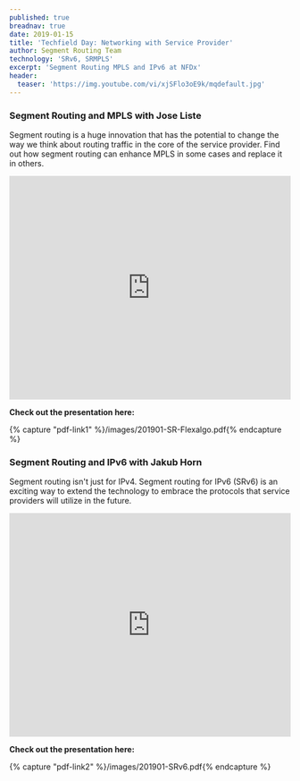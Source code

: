 ```yaml
---
published: true
breadnav: true
date: 2019-01-15
title: 'Techfield Day: Networking with Service Provider'
author: Segment Routing Team
technology: 'SRv6, SRMPLS'
excerpt: 'Segment Routing MPLS and IPv6 at NFDx'
header:
  teaser: 'https://img.youtube.com/vi/xjSFlo3oE9k/mqdefault.jpg'
---    
```


### Segment Routing and MPLS with Jose Liste

Segment routing is a huge innovation that has the potential to change the way we think about routing traffic in the core of the service provider. Find out how segment routing can enhance MPLS in some cases and replace it in others.

<iframe width="100%" height="400px" src="https://www.youtube.com/embed/xjSFlo3oE9k" frameborder="0" allowfullscreen></iframe>

**Check out the presentation here:**

{% capture "pdf-link1" %}/images/201901-SR-Flexalgo.pdf{% endcapture %}
<script src="{{ 'assets/js/pdfobject.min.js' | relative_url }}"></script>
<div class="fitvidsignore" id="pdf1"></div>

<script>PDFObject.embed(" {{ pdf-link1 | relative_url }} ", "#pdf1", {height: "21.5em", width: "31.3em"});</script>


### Segment Routing and IPv6 with Jakub Horn

Segment routing isn't just for IPv4. Segment routing for IPv6 (SRv6) is an exciting way to extend the technology to embrace the protocols that service providers will utilize in the future.

<iframe width="100%" height="400px" src="https://www.youtube.com/embed/jxkAc6CsadU" frameborder="0" allowfullscreen></iframe>

**Check out the presentation here:**

{% capture "pdf-link2" %}/images/201901-SRv6.pdf{% endcapture %}

<script src="{{ 'assets/js/pdfobject.min.js' | relative_url }}"></script>
<div class="fitvidsignore" id="pdf2"></div>

<script>PDFObject.embed(" {{ pdf-link2 | relative_url }} ", "#pdf2", {height: "21.5em", width: "31.3em"});</script>
